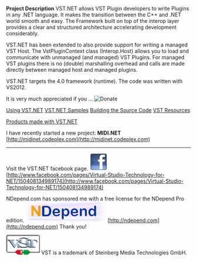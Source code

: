 **Project Description**
VST.NET allows VST Plugin developers to write Plugins in any .NET language. It makes the transition between the C++ and .NET world smooth and easy.
The Framework built on top of the interop layer provides a clear and structured architecture accelerating development considerably.

VST.NET has been extended to also provide support for writing a managed VST Host. The VstPluginContext class (Interop.Host) allows you to load and communicate with unmanaged (and managed) VST Plugins. For managed VST plugins there is no (double) marshalling overhead and calls are made directly between managed host and managed plugins.

VST.NET targets the 4.0 framework (runtime). The code was written with VS2012.

It is very much appreciated if you ...
![Donate](Home_https://www.paypalobjects.com/en_US/i/btn/btn_donate_LG.gif|https://www.paypal.com/cgi-bin/webscr?cmd=_donations&business=HTE6LFLSC8RPL&lc=US&item_name=Jacobi%20Software&item_number=VST%2eNET&currency_code=EUR&bn=PP%2dDonationsBF%3abtn_donate_LG%2egif%3aNonHosted)


[Using VST.NET](Using-VST.NET)
[VST.NET Samples](VST.NET-Samples)
[Building the Source Code](Building-the-Source-Code)
[VST Resources](VST-Resources)

[Products made with VST.NET](Products-made-with-VST.NET)

I have recently started a new project: **MIDI.NET**
[http://midinet.codeplex.com](http://midinet.codeplex.com)

----
Visit the VST.NET facebook page.
![](Home_facebook_logo_48x48.jpg)
[http://www.facebook.com/pages/Virtual-Studio-Technology-for-NET/150408134989174](http://www.facebook.com/pages/Virtual-Studio-Technology-for-NET/150408134989174)

NDepend.com has sponsored me with a free license for the NDepend Pro edition.
![](Home_NDepend_logo.jpg)
[http://ndepend.com](http://ndepend.com)
Thank you!

![](Home_VstLogoAlpha92x54.png)
VST is a trademark of Steinberg Media Technologies GmbH. 



